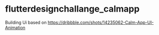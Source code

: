 # flutterdesignchallange_calmapp

Building Ui based on https://dribbble.com/shots/14235062-Calm-App-UI-Animation


